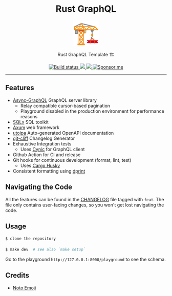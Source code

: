 <div align="center">
  <h1>Rust GraphQL</h1>

<img src='docs/construction.svg' width=80px />

Rust GraphQL Template 🏗️

<a href="https://github.com/azzamsa/rust-graphql/workflows/ci.yml">
    <img src="https://github.com/azzamsa/rust-graphql/workflows/ci/badge.svg" alt="Build status" />
  </a>

<a href="https://crates.io/crates/rust-graphql">
    <img src="https://img.shields.io/crates/v/rust-graphql.svg">
  </a>

<a href=" https://docs.rs/rust-graphql/">
    <img src="https://docs.rs/rust-graphql/badge.svg">
  </a>

<a href="https://azzamsa.com/support/">
    <img alt="Sponsor me" src="https://img.shields.io/badge/Sponsor%20Me-%F0%9F%92%96-ff69b4">
  </a>

</div>

---

## Features

- [Async-GraphQL](https://github.com/async-graphql/async-graphql) GraphQL server library
  - Relay compatible cursor-based pagination
  - Playground disabled in the production environment for performance reasons
- [SQLx](https://github.com/launchbadge/sqlx) SQL toolkit
- [Axum](https://github.com/tokio-rs/axum) web framework
- [utoipa](https://github.com/juhaku/utoipa) Auto-generated OpenAPI documentation
- [git-cliff](https://github.com/orhun/git-cliff) Changelog Generator
- Exhaustive Integration tests
  - Uses [Cynic](https://github.com/obmarg/cynic) for GraphQL client
- Github Action for CI and release
- Git hooks for continuous development (format, lint, test)
  - Uses [Cargo Husky](https://github.com/rhysd/cargo-husky)
- Consistent formatting using [dprint](https://github.com/dprint/dprint)

## Navigating the Code

All the features can be found in the [CHANGELOG](CHANGELOG.md) file tagged with `feat`.
The file only contains user-facing changes, so you won't get lost navigating the code.

## Usage

```bash
$ clone the repository

$ make dev  # see also `make setup`
```

Go to the playground `http://127.0.0.1:8000/playground` to see the schema.

## Credits

- [Noto Emoji](https://github.com/googlefonts/noto-emoji)
